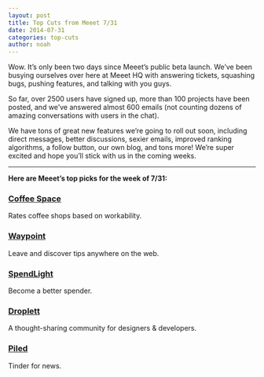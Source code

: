 ```yaml
---
layout: post
title: Top Cuts from Meeet 7/31
date: 2014-07-31
categories: top-cuts
author: noah
---
```


Wow. It’s only been two days since Meeet’s public beta launch. We’ve been busying ourselves over here at Meeet HQ with answering tickets, squashing bugs, pushing features, and talking with you guys.

So far, over 2500 users have signed up, more than 100 projects have been posted, and we’ve answered almost 600 emails (not counting dozens of amazing conversations with users in the chat).

We have tons of great new features we’re going to roll out soon, including direct messages, better discussions, sexier emails, improved ranking algorithms, a follow button, our own blog, and tons more! We’re super excited and hope you’ll stick with us in the coming weeks.

<hr>

__Here are Meeet’s top picks for the week of 7/31:__

### [Coffee Space](http://beta.meeet.co/kclawson/Coffee%20Space)
Rates coffee shops based on workability.

### [Waypoint](http://beta.meeet.co/thomas/Waypoint)
Leave and discover tips anywhere on the web.

### [SpendLight](http://beta.meeet.co/Larsenal/SpendLight)
Become a better spender.

### [Droplett](http://beta.meeet.co/scottfahrig/Droplett)
A thought-sharing community for designers & developers.

### [Piled](http://beta.meeet.co/Fgonelf/Piled)
Tinder for news.
